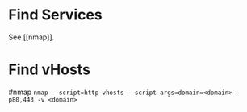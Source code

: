 # Find Services
See [[nmap]].

# Find vHosts
#nmap
`nmap --script=http-vhosts --script-args=domain=<domain> -p80,443 -v <domain>`